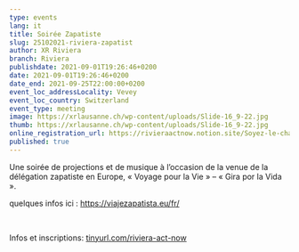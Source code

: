 ```yaml
---
type: events
lang: it
title: Soirée Zapatiste
slug: 25102021-riviera-zapatist
author: XR Riviera
branch: Riviera
publishdate: 2021-09-01T19:26:46+0200
date: 2021-09-01T19:26:46+0200
date_end: 2021-09-25T22:00:00+0200
event_loc_addressLocality: Vevey
event_loc_country: Switzerland
event_type: meeting
image: https://xrlausanne.ch/wp-content/uploads/Slide-16_9-22.jpg
thumb: https://xrlausanne.ch/wp-content/uploads/Slide-16_9-22.jpg
online_registration_url: https://rivieraactnow.notion.site/Soyez-le-changement-09402a28bd774b00aa6b4a426fce416e
published: true
---
```

Une soirée de projections et de musique à l’occasion de la venue de la délégation zapatiste en Europe, « Voyage pour la Vie » – « Gira por la Vida ».

quelques infos ici : <https://viajezapatista.eu/fr/>

 

Infos et inscriptions: [tinyurl.com/riviera-act-now](https://tinyurl.com/riviera-act-now?fbclid=IwAR2JcD_PLW71JtjQT7KVBNu5b2byd3u6QQUAm1eGjZlvEQm9RkSEcnh1f5k)